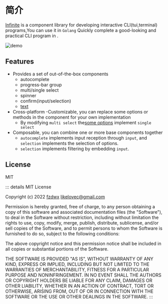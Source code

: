 # 简介

[Infinite](https://github.com/fzdwx/infinite) is a component library for developing interactive CLI(tui,terminal)
programs,You can use it in `Golang` Quickly complete a good-looking and practical CLI program in .

![demo](https://user-images.githubusercontent.com/65269574/184916069-076a0f6a-70bd-49e1-b7d7-0d2e7fc5c6bb.gif)

## Features

- Provides a set of out-of-the-box components
    - autocomplete
    - progress-bar group
    - multi/single select
    - spinner
    - confirm(input/selection)
    - [text](https://fzdwx.github.io/infinite/zh/components/input.html#input-text)
- Cross-platform
  -Customizable, you can replace some options or methods in the component for your own implementation
    - By modifying  `multi select`
      the[some options](https://github.com/fzdwx/infinite/blob/main/components/selection/singleselect/single_select.go#L49)
      implement `single select`
- Composable, you can combine one or more base components together
    - `autocomplete` implements input reception through `input`, and `selection` implements the selection of options.
    - `selection` implements filtering by embedding `input`.

## License

MIT

::: details
MIT License

Copyright (c) 2022 [fzdwx](https://github.com/fzdwx) <likelovec@gmail.com>

Permission is hereby granted, free of charge, to any person obtaining a copy
of this software and associated documentation files (the "Software"), to deal
in the Software without restriction, including without limitation the rights
to use, copy, modify, merge, publish, distribute, sublicense, and/or sell
copies of the Software, and to permit persons to whom the Software is
furnished to do so, subject to the following conditions:

The above copyright notice and this permission notice shall be included in all
copies or substantial portions of the Software.

THE SOFTWARE IS PROVIDED "AS IS", WITHOUT WARRANTY OF ANY KIND, EXPRESS OR
IMPLIED, INCLUDING BUT NOT LIMITED TO THE WARRANTIES OF MERCHANTABILITY,
FITNESS FOR A PARTICULAR PURPOSE AND NONINFRINGEMENT. IN NO EVENT SHALL THE
AUTHORS OR COPYRIGHT HOLDERS BE LIABLE FOR ANY CLAIM, DAMAGES OR OTHER
LIABILITY, WHETHER IN AN ACTION OF CONTRACT, TORT OR OTHERWISE, ARISING FROM,
OUT OF OR IN CONNECTION WITH THE SOFTWARE OR THE USE OR OTHER DEALINGS IN THE
SOFTWARE.
:::